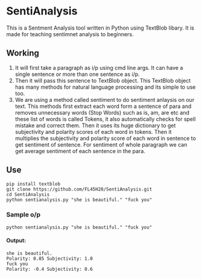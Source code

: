 # SentiAnalysis
This is a Sentment Analysis tool written in Python using TextBlob libary. It is made for teaching sentimnet analysis to beginners.

## Working
1. It will first take a paragraph as i/p using cmd line args. It can have a single sentence or more than one sentence as i/p.
2. Then it will pass this sentence to TextBlob object. This TextBlob object has many methods for natural language processing and its simple to use too.
3. We are using a method called sentiment to do sentiment anlaysis on our text. This methods first extract each word form a sentence of para and removes unnecessary words (Stop Words) such as is, am, are etc and these list of words is called Tokens, it also automatically checks for spell mistake and correct them. Then it uses its huge dictionary to get subjectivity and polarity scores of each word in tokens. Then it multiplies the subjectivity and polarity score of each word in sentence to get sentiment of sentence. For sentiment of whole paragraph we can get average sentiment of each sentence in the para.

## Use
```
pip install textblob
git clone https://github.com/FL45H20/SentiAnalysis.git
cd SentiAnalysis
python sentianalysis.py "she is beautiful." "fuck you"
```

### Sample o/p
```
python sentianalysis.py "she is beautiful." "fuck you"
```

#### Output:
```
she is beautiful.
Polarity: 0.85 Subjectivity: 1.0
fuck you
Polarity: -0.4 Subjectivity: 0.6
```
